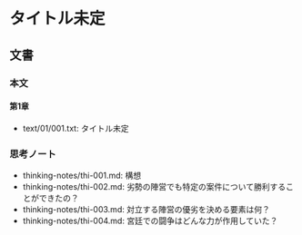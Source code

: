 # タイトル未定
## 文書
### 本文
#### 第1章
- text/01/001.txt: タイトル未定

### 思考ノート
- thinking-notes/thi-001.md: 構想
- thinking-notes/thi-002.md: 劣勢の陣営でも特定の案件について勝利することができたの？
- thinking-notes/thi-003.md: 対立する陣営の優劣を決める要素は何？
- thinking-notes/thi-004.md: 宮廷での闘争はどんな力が作用していた？
